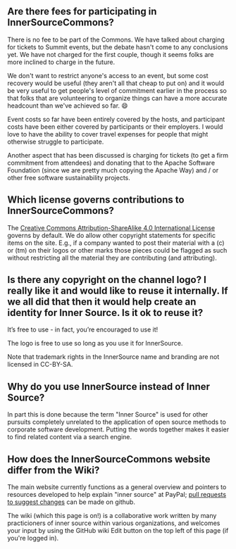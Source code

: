 ## Are there fees for participating in InnerSourceCommons?
There is no fee to be part of the Commons. We have talked about charging for tickets to Summit events, but the debate hasn't come to any conclusions yet. We have not charged for the first couple, though it seems folks are more inclined to charge in the future.

We don't want to restrict anyone's access to an event, but some cost recovery would be useful (they aren't all that cheap to put on) and it would be very useful to get people's level of commitment earlier in the process so that folks that are volunteering to organize things can have a more accurate headcount than we've achieved so far. :smile:

Event costs so far have been entirely covered by the hosts, and participant costs have been either covered by participants or their employers. I would love to have the ability to cover travel expenses for people that might otherwise struggle to participate.

Another aspect that has been discussed is charging for tickets (to get a firm commitment from attendees) and donating that to the Apache Software Foundation (since we are pretty much copying the Apache Way) and / or other free software sustainability projects.

## Which license governs contributions to InnerSourceCommons?
The [Creative Commons Attribution-ShareAlike 4.0 International License](http://creativecommons.org/licenses/by-sa/4.0/) governs by default. We do allow other copyright statements for specific items on the site. E.g., if a company wanted to post their material with a (c) or (tm) on their logos or other marks those pieces could be flagged as such without restricting all the material they are contributing (and attributing).

## Is there any copyright on the channel logo?  I really like it and would like to reuse it internally. If we all did that then it would help create an identity for Inner Source. Is it ok to reuse it?

It’s free to use - in fact, you’re encouraged to use it!

The logo is free to use so long as you use it for InnerSource.

Note that trademark rights in the InnerSource name and branding are not licensed in CC-BY-SA. 

## Why do you use InnerSource instead of Inner Source?
In part this is done because the term "Inner Source" is used for other pursuits completely unrelated to the application of open source methods to corporate software development. Putting the words together makes it easier to find related content via a search engine.

## How does the InnerSourceCommons website differ from the Wiki?

The main website currently functions as a general overview and pointers to resources 
developed to help explain "inner source" at PayPal; [pull requests to suggest changes](https://github.com/InnerSourceCommons/innersourcecommons.org/tree/master) 
can be made on github.  

The wiki (which this page is on!) is a collaborative work written by many practicioners 
of inner source within various organizations, and welcomes your input by using the 
GitHub wiki Edit button on the top left of this page (if you're logged in).  
